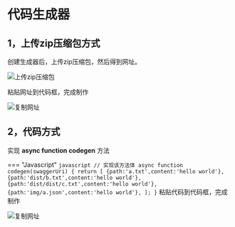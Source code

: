 # 代码生成器

## 1，上传zip压缩包方式

 创建生成器后，上传zip压缩包，然后得到网址。

![上传zip压缩包](https://blob.oauthapp.com/4/app/2/codegen/1.png)

 粘贴网址到代码框，完成制作

![复制网址](https://blob.oauthapp.com/4/app/2/codegen/2.png)

## 2，代码方式

实现 **async function codegen** 方法

=== "Javascript"
    ``` javascript
    // 实现该方法体
    async function codegen(swaggerUri) {
        return [
            {path:'a.txt',content:'hello world'},
            {path:'dist/b.txt',content:'hello world'},
            {path:'dist/dist/c.txt',content:'hello world'},
            {path:'img/a.json',content:'hello world'},
        ];
    }
    ```
 粘贴代码到代码框，完成制作

![复制网址](https://blob.oauthapp.com/4/app/2/codegen/3.png)